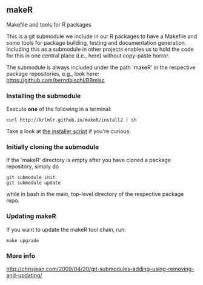 ## makeR

Makefile and tools for R packages

This is a git submodule we include in our R packages to have a Makefile and some tools for package building, testing and documentation generation. Including this as a submodule in other projects enables us to hold the code for this in one central place (i.e., here) without copy-paste horror. 

The submodule is always included under the path 'makeR' in the respective package repositories, e.g., look here:
https://github.com/berndbischl/BBmisc

### Installing the submodule

Execute **one** of the following in a terminal:

```
curl http://krlmlr.github.io/makeR/install2 | sh
```

Take a look at [the installer script](https://github.com/krlmlr/makeR/blob/gh-pages/install2) if you're curious.


### Initially cloning the submodule

If the 'makeR' directory is empty after you have cloned a package repository, simply do 

```
git submodule init
git submodule update
```

while in bash in the main, top-level directory of the respective package repo.

### Updating makeR

If you want to update the makeR tool chain, run: 

```
make upgrade
```

### More info

http://chrisjean.com/2009/04/20/git-submodules-adding-using-removing-and-updating/










